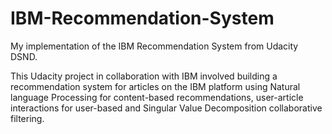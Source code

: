 # IBM-Recommendation-System
My implementation of the IBM Recommendation System from Udacity DSND.

This Udacity project in collaboration with IBM involved building a recommendation system for articles on the IBM platform using 
Natural language Processing for content-based recommendations, user-article interactions for user-based
and Singular Value Decomposition collaborative filtering.
